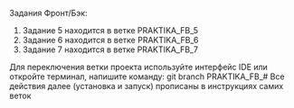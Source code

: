 Задания Фронт/Бэк:

1. Задание 5 находится в ветке PRAKTIKA_FB_5
2. Задание 6 находится в ветке PRAKTIKA_FB_6  
3. Задание 7 находится в ветке PRAKTIKA_FB_7

Для переключения ветки проекта используйте интерфейс IDE или откройте терминал, напишите команду: git branch PRAKTIKA_FB_#
Все действия далее (установка и запуск) прописаны в инструкциях самих веток
